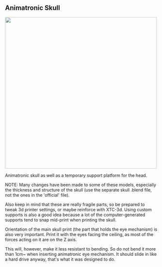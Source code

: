 ## Animatronic Skull

<a href="url"><img src="https://github.com/misses-robot/Sylvie-The-Robot/blob/master/blender/stable/animatronic-skull/Screenshot%20from%202019-03-16%2017-37-18.png" width="500" ></a>

Animatronic skull as well as a temporary support platform for the head.

NOTE: Many changes have been made to some of these models, especially the thickness and structure of the skull (use the separate skull .blend file, not the ones in the 'official' file). 

Also keep in mind that these are really fragile parts, so be prepared to tweak 3d printer settings, or maybe reinforce with XTC-3d. Using custom supports is also a good idea because a lot of the computer-generated supports tend to snap mid-print when printing the skull.

Orientation of the main skull print (the part that holds the eye mechanism) is also very important. Print it with the eyes facing the ceiling, as most of the forces acting on it are on the Z axis.

This will, however, make it less resistant to bending. So do not bend it more than 1cm~ when inserting animatronic eye mechanism. It should slide in like a hard drive anyway, that's what it was designed to do.
